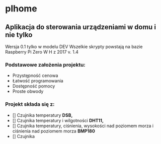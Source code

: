 # pIhome 
## Aplikacja do sterowania urządzeniami w domu i nie tylko
Wersja 0.1 tylko w modelu DEV
Wszelkie skrypty powstają na bazie Raspberry Pi Zero W H z 2017 v. 1.4 

### Podstawowe założenia projektu:
- Przystępność cenowa
- Łatwość programowania
- Dostępność pomocy
- Proste obwody

### Projekt składa się z:
- [] Czujnika temperatury **DSB,**
- [] Czujnika temperatury i wilgotności **DHT11,**
- [] Czujnika temperatury, ciśnienia, wysokości nad poziomem morza i ciśnienia nad poziomem morza **BMP180**
- [] Czujnika 
